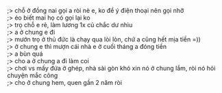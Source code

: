 ;> chỗ ở đồng nai gọi a ròi nè e, ko để ý điện thoại nên gọi nhỡ<br>
;> éo biết mai họ có gọi lại ko<br>
;> trọ chỗ e rẻ, làm lương 1x củ chắc dư nhìu<br>
;> a ở chung e đi<br>
;> mướn trọ ở thủ đức là chạy qua lòi lòn, chứ a cũng hết mịa tiền =))<br>
;> ở chung e thì mượn cái nhà e ở cuối tháng a đóng tiền<br>
;> a bùn quá<br>
;> cho a ở chung a đi làm coi<br>
;> chơi vs mấy đứa ở ghép, nhà sài gòn khó xin nó ở chung lắm, ròi nó hỏi chuyện mắc công<br>
;> cho ở chung hem, quen gần 2 năm ròi
